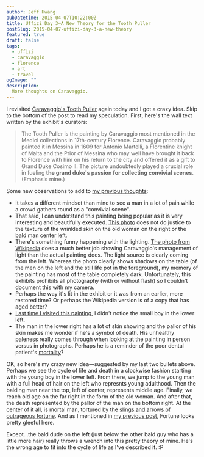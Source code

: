 ```yaml
---
author: Jeff Hwang
pubDatetime: 2015-04-07T10:22:00Z
title: Uffizi Day 3–A New Theory for the Tooth Puller
postSlug: 2015-04-07-uffizi-day-3-a-new-theory
featured: true
draft: false
tags:
  - uffizi
  - caravaggio
  - florence
  - art
  - travel
ogImage: ""
description:
  More thoughts on Caravaggio.
---
```


I revisited [Caravaggio's Tooth Puller](/posts/2015-04-04-uffizi-day-2-caravaggio-toothpuller) again today and I got a crazy idea. Skip to the bottom of the post to read my speculation. First, here's the wall text written by the exhibit's curators:

>The Tooth Puller is the painting by Caravaggio most mentioned in the Medici collections in 17th-century Florence. Caravaggio probably painted it in Messina in 1609 for Antonio Martelli, a Florentine knight of Malta and the Prior of Messina who may well have brought it back to Florence with him on his return to the city and offered it as a gift to Grand Duke Cosimo II. The picture undoubtedly played a crucial role in fueling **the grand duke's passion for collecting convivial scenes**. (Emphasis mine.)

Some new observations to add to [my previous thoughts](/posts/2015-04-04-uffizi-day-2-caravaggio-toothpuller):

* It takes a different mindset than mine to see a man in a lot of pain while a crowd gathers round as a "convivial scene".
* That said, I can understand this painting being popular as it is very interesting and beautifully executed. [This photo](http://en.wikipedia.org/wiki/Paintings_attributed_to_Caravaggio#/media/File:Toothpuller.jpg) does not do justice to the texture of the wrinkled skin on the old woman on the right or the bald man center left.
* There's something funny happening with the lighting. [The photo from Wikipedia](http://en.wikipedia.org/wiki/Paintings_attributed_to_Caravaggio#/media/File:Toothpuller.jpg) does a much better job showing Caravaggio's management of light than the actual painting does. The light source is clearly coming from the left. Whereas the photo clearly shows shadows on the table (of the men on the left and the still life pot in the foreground), my memory of the painting has most of the table completely dark. Unfortunately, this exhibits prohibits all photography (with or without flash) so I couldn't document this with my camera.
* Perhaps the way it's lit in the exhibit or it was from an earlier, more restored time? Or perhaps the Wikipedia version is of a copy that has aged better?
* [Last time I visited this painting](/posts/2015-04-04-uffizi-day-2-caravaggio-toothpuller), I didn't notice the small boy in the lower left. 
* The man in the lower right has a lot of skin showing and the pallor of his skin makes me wonder if he's a symbol of death. His unhealthy paleness really comes through when looking at the painting in person versus in photographs. Perhaps he is a reminder of the poor dental patient's [mortality](http://en.wikipedia.org/wiki/Memento_mori)?

OK, so here's my crazy new idea—suggested by my last two bullets above. Perhaps we see the cycle of life and death in a clockwise fashion starting with the young boy in the lower left. From there, we jump to the young man with a full head of hair on the left who represnts young adulthood. Then the balding man near the top, left of center, represents middle age. Finally, we reach old age on the far right in the form of the old woman. And after that, the death represented by the pallor of the man on the bottom right. At the center of it all, is mortal man, tortured by the [slings and arrows of outrageous fortune](http://en.wikipedia.org/wiki/To_be,_or_not_to_be#Text).  And as I mentioned in [my previous post](/posts/2015-04-04-uffizi-day-2-caravaggio-toothpuller/), Fortune looks pretty gleeful here.

Except...the bald dude on the left (just below the other bald guy who has a little more hair) really throws a wrench into this pretty theory of mine. He's the wrong age to fit into the cycle of life as I've described it. :P
